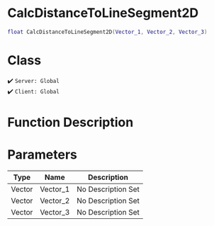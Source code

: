 # CalcDistanceToLineSegment2D
```lua
float CalcDistanceToLineSegment2D(Vector_1, Vector_2, Vector_3)
```
# Class
✔️ `Server: Global`  
✔️ `Client: Global`  

# Function Description

# Parameters
Type|Name|Description
--|--|--
Vector|Vector_1|No Description Set
Vector|Vector_2|No Description Set
Vector|Vector_3|No Description Set

